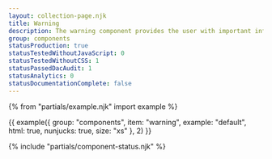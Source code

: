 ```yaml
---
layout: collection-page.njk
title: Warning
description: The warning component provides the user with important information about the page or article.
group: components
statusProduction: true
statusTestedWithoutJavaScript: 0
statusTestedWithoutCSS: 1
statusPassedDacAudit: 1
statusAnalytics: 0
statusDocumentationComplete: false
---
```


{% from "partials/example.njk" import example %}

{{ example({ group: "components", item: "warning", example: "default", html: true, nunjucks: true, size: "xs" }, 2) }}

{% include "partials/component-status.njk" %}
